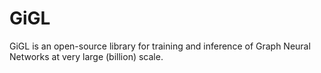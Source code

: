 # GiGL
GiGL is an open-source library for training and inference of Graph Neural Networks at very large (billion) scale.
